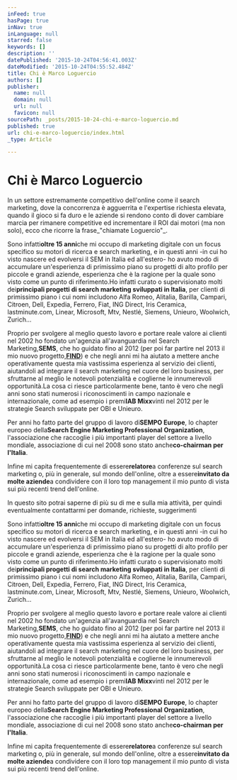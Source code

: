 ```yaml
---
inFeed: true
hasPage: true
inNav: true
inLanguage: null
starred: false
keywords: []
description: ''
datePublished: '2015-10-24T04:56:41.003Z'
dateModified: '2015-10-24T04:55:52.484Z'
title: Chi è Marco Loguercio
authors: []
publisher:
  name: null
  domain: null
  url: null
  favicon: null
sourcePath: _posts/2015-10-24-chi-e-marco-loguercio.md
published: true
url: chi-e-marco-loguercio/index.html
_type: Article

---
```

# Chi è Marco Loguercio

In un settore estremamente competitivo dell'online come il search marketing, dove la concorrenza è agguerrita e l'expertise richiesta elevata, quando il gioco si fa duro e le aziende si rendono conto di dover cambiare marcia per rimanere competitive ed incrementare il ROI dai motori (ma non solo), ecco che ricorre la frase_"chiamate Loguercio"_.

Sono infatti**oltre 15 anni**che mi occupo di marketing digitale con un focus specifico su motori di ricerca e search marketing, e in questi anni -in cui ho visto nascere ed evolversi il SEM in Italia ed all'estero- ho avuto modo di accumulare un'esperienza di primissimo piano su progetti di alto profilo per piccole e grandi aziende, esperienza che è la ragione per la quale sono visto come un punto di riferimento.Ho infatti curato o supervisionato molti dei**principali progetti di search marketing sviluppati in Italia**, per clienti di primissimo piano i cui nomi includono Alfa Romeo, Alitalia, Barilla, Campari, Citroen, Dell, Expedia, Ferrero, Fiat, ING Direct, Iris Ceramica, lastminute.com, Linear, Microsoft, Mtv, Nestlé, Siemens, Unieuro, Woolwich, Zurich...

Proprio per svolgere al meglio questo lavoro e portare reale valore ai clienti nel 2002 ho fondato un'agenzia all'avanguardia nel Search Marketing,**SEMS**, che ho guidato fino al 2012 (per poi far partire nel 2013 il mio nuovo progetto,[**FIND**][0]) e che negli anni mi ha aiutato a mettere anche operativamente questa mia vastissima esperienza al servizio dei clienti, aiutandoli ad integrare il search marketing nel cuore del loro business, per sfruttarne al meglio le notevoli potenzialità e coglierne le innumerevoli opportunità.La cosa ci riesce particolarmente bene, tanto è vero che negli anni sono stati numerosi i riconoscimenti in campo nazionale e internazionale, come ad esempio i premi**IAB Mixx**vinti nel 2012 per le strategie Search sviluppate per OBI e Unieuro.

Per anni ho fatto parte del gruppo di lavoro di**SEMPO Europe**, lo chapter europeo della**Search Engine Marketing Professional Organization**, l'associazione che raccoglie i più importanti player del settore a livello mondiale, associazione di cui nel 2008 sono stato anche**co-chairman per l'Italia**.

Infine mi capita frequentemente di essere**relatore**a conferenze sul search marketing o, più in generale, sul mondo dell'online, oltre a essere**invitato da molte aziende**a condividere con il loro top management il mio punto di vista sui più recenti trend dell'online.

In questo sito potrai saperne di più su di me e sulla mia attività, per quindi eventualmente contattarmi per domande, richieste, suggerimenti

Sono infatti**oltre 15 anni**che mi occupo di marketing digitale con un focus specifico su motori di ricerca e search marketing, e in questi anni -in cui ho visto nascere ed evolversi il SEM in Italia ed all'estero- ho avuto modo di accumulare un'esperienza di primissimo piano su progetti di alto profilo per piccole e grandi aziende, esperienza che è la ragione per la quale sono visto come un punto di riferimento.Ho infatti curato o supervisionato molti dei**principali progetti di search marketing sviluppati in Italia**, per clienti di primissimo piano i cui nomi includono Alfa Romeo, Alitalia, Barilla, Campari, Citroen, Dell, Expedia, Ferrero, Fiat, ING Direct, Iris Ceramica, lastminute.com, Linear, Microsoft, Mtv, Nestlé, Siemens, Unieuro, Woolwich, Zurich...

Proprio per svolgere al meglio questo lavoro e portare reale valore ai clienti nel 2002 ho fondato un'agenzia all'avanguardia nel Search Marketing,**SEMS**, che ho guidato fino al 2012 (per poi far partire nel 2013 il mio nuovo progetto,[**FIND**][0]) e che negli anni mi ha aiutato a mettere anche operativamente questa mia vastissima esperienza al servizio dei clienti, aiutandoli ad integrare il search marketing nel cuore del loro business, per sfruttarne al meglio le notevoli potenzialità e coglierne le innumerevoli opportunità.La cosa ci riesce particolarmente bene, tanto è vero che negli anni sono stati numerosi i riconoscimenti in campo nazionale e internazionale, come ad esempio i premi**IAB Mixx**vinti nel 2012 per le strategie Search sviluppate per OBI e Unieuro.

Per anni ho fatto parte del gruppo di lavoro di**SEMPO Europe**, lo chapter europeo della**Search Engine Marketing Professional Organization**, l'associazione che raccoglie i più importanti player del settore a livello mondiale, associazione di cui nel 2008 sono stato anche**co-chairman per l'Italia**.

Infine mi capita frequentemente di essere**relatore**a conferenze sul search marketing o, più in generale, sul mondo dell'online, oltre a essere**invitato da molte aziende**a condividere con il loro top management il mio punto di vista sui più recenti trend dell'online.

[0]: http://www.findsdm.it/ "Vai al sito della search driven marketing agency FIND"